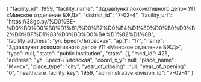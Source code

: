 {
    "facility_id": 1959,
    "facility_name": "Здравпункт локомотивного депо» УП «Минское отделение БЖД»",
    "district_id": "7-02-4",
    "facility_url": "https:\/\/38gp.by\/%D0%BE-%D0%BD%D0%B0%D1%81\/%D0%B7%D0%B4%D1%80%D0%B0%D0%B2%D0%BF%D1%83%D0%BD%D0%BA%D1%82%D1%8B",
    "facility_address": "ул. Брест-Литовская",
    "ap_1": "17",
    "name": "Здравпункт локомотивного депо» УП «Минское отделение БЖД»",
    "type": null,
    "state": "public institution",
    "stats": [],
    "med_id": 425,
    "address": "ул. Брест-Литовская",
    "coord_x_y": null,
    "place_name": "Минск",
    "place_type": "city",
    "year_of_closing": null,
    "year_of_opening": "0",
    "healthcare_facility_key": 1959,
    "administrative_division_id": "7-02-4"
}